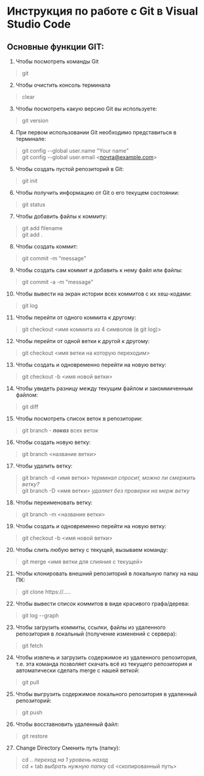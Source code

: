 # Инструкция по работе с Git в Visual Studio Code

## Основные функции GIT:

1. Чтобы посмотреть команды Git
> git

2. Чтобы очистить консоль терминала
> clear

3. Чтобы посмотреть какую версию Git вы используете:
> git version

4. При первом использовании Git необходимо представиться в терминале:
> git config --global user.name "Your name"  
> git config --global user.email <почта@example.com>

5. Чтобы создать пустой репозиторий в Git:
> git init  

6. Чтобы получить информацию от Git о его текущем состоянии:
> git status  

7. Чтобы добавить файлы к коммиту:
> git add filename  
> git add .

8. Чтобы создать коммит:
> git commit -m “message”

9. Чтобы создать сам коммит и добавить к нему файл или файлы:
> git commit -a -m "message"

10. Чтобы вывести на экран истории всех коммитов с их хеш-кодами:
> git log

11. Чтобы перейти от одного коммита к другому:
> git checkout <имя коммита из 4 символов (в git log)>

12. Чтобы перейти от одной ветки к другой к другому:
> git checkout <имя ветки на которую переходим>

13. Чтобы создать и одновременно перейти на новую ветку:
> git checkout -b <имя новой ветки>

14. Чтобы увидеть разницу между текущим файлом и закоммиченным файлом:
> git diff 

15. Чтобы посмотреть список веток в репозитории:
> git branch - **_показ_** всех веток

16. Чтобы создать новую ветку:
> git branch <название ветки> 

17. Чтобы удалить ветку:
> git branch -d <имя ветки> *терминал спросит, можно ли смержить ветку?*  
> git branch -D <имя ветки> *удаляет без проверки на мерж ветку*

18. Чтобы переименовать ветку:
> git branch -m <название ветки>

19. Чтобы создать и одновременно перейти на новую ветку:
> git checkout -b <имя новой ветки>

20. Чтобы слить любую ветку с текущей, вызываем команду:
> git merge <имя ветки для слияния с текущей>

21. Чтобы клонировать внешний репозиторий в локальную папку на наш ПК:
> git clone https://.....

22. Чтобы вывести список коммитов в виде красивого графа/дерева:
> git log --graph

23. Чтобы загрузить коммиты, ссылки, файлы из удаленного репозитория в локальный (получение изменений с сервера):
> git fetch

24. Чтобы извлечь и загрузить содержимое из удаленного репозитория, т.е. эта команда позволяет скачать всё из текущего репозитория и автоматически сделать merge с нашей веткой:
> git pull 

25. Чтобы выгрузить содержимое локального репозитория в удаленный репозиторий:
> git push

26. Чтобы восставновить удаленный файл:
> git restore

27. Change Directory Сменить путь (папку):
> cd .. *переход на 1 уровень назад*  
> cd + tab *выбрать нужную папку*
> cd <скопированный путь>
